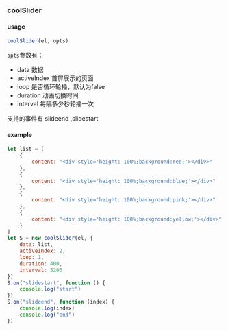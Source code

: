 ### coolSlider

#### usage
```js
coolSlider(el, opts)
```
`opts`参数有：
* data 数据
* activeIndex   首屏展示的页面
* loop  是否循环轮播，默认为false
* duration    动画切换时间
* interval   每隔多少秒轮播一次

支持的事件有 slideend ,slidestart

#### example
```js
let list = [
	{
		content: "<div style='height: 100%;background:red;'></div>"
	},
	{
		content: "<div style='height: 100%;background:blue;'></div>"
	},
	{
		content: "<div style='height: 100%;background:pink;'></div>"
	},
	{
		content: "<div style='height: 100%;background:yellow;'></div>"
	}
]
let S = new coolSlider(el, {
	data: list,
	activeIndex: 2,
	loop: 1,
	duration: 400,
	interval: 5200
})
S.on("slidestart", function () {
	console.log("start")
})
S.on("slideend", function (index) {
	console.log(index)
	console.log("end")
})
```

